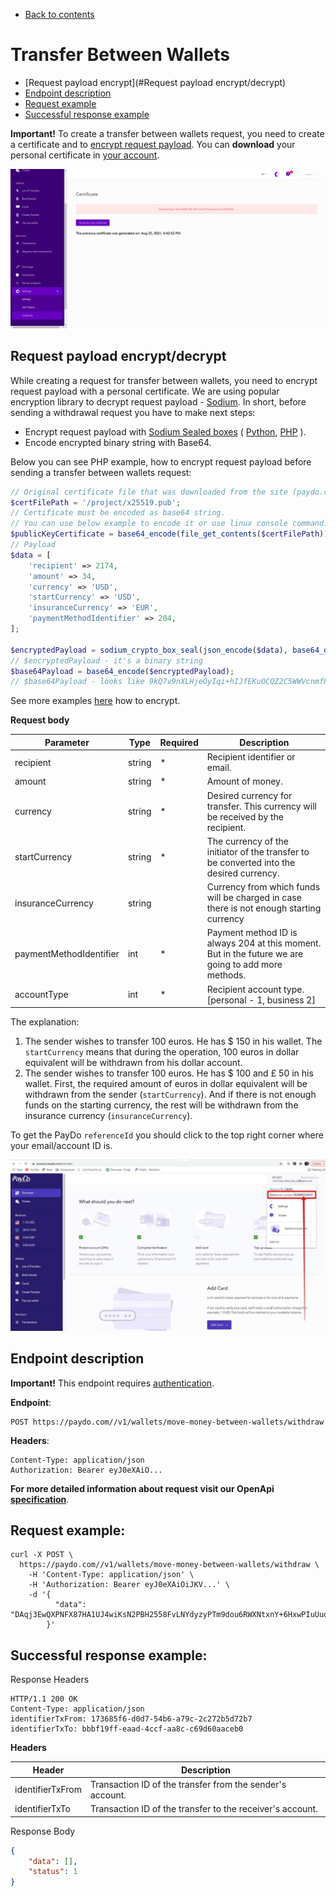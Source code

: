* [Back to contents](../Readme.md#contents)

# Transfer Between Wallets

* [Request payload encrypt](#Request payload encrypt/decrypt)
* [Endpoint description](#endpoint-description)
* [Request example](#request-example)
* [Successful response example](#successful-response-example)

**Important!** To create a transfer between wallets request, you need to create a certificate and to [encrypt request payload](#request-payload-encryptdecrypt).
You can **download** your personal certificate in [your account](https://account.paydo.com/en/settings/certificate).

![PayDo API Certificate page](../images/paydo-certificate-page.png)


## Request payload encrypt/decrypt

While creating a request for transfer between wallets, you need to encrypt request payload with a personal certificate.
We are using popular encryption library to decrypt request payload - [Sodium](https://libsodium.gitbook.io/doc/).
In short, before sending a withdrawal request you have to make next steps:

* Encrypt request payload with [Sodium Sealed boxes](https://libsodium.gitbook.io/doc/public-key_cryptography/sealed_boxes#usage)
  (
  [Python](https://libnacl.readthedocs.io/en/latest/topics/raw_sealed.html),
  [PHP](https://www.php.net/manual/en/function.sodium-crypto-box-seal.php)
  ).
* Encode encrypted binary string with Base64.

Below you can see PHP example, how to encrypt request payload before sending a transfer between wallets request:

```php
// Original certificate file that was downloaded from the site (paydo.com). it's contains a binary string.
$certFilePath = '/project/x25519.pub';
// Certificate must be encoded as base64 string.
// You can use below example to encode it or use linux console command: cat /project/x25519.pub | base64 
$publicKeyCertificate = base64_encode(file_get_contents($certFilePath));
// Payload
$data = [
    'recipient' => 2174,
    'amount' => 34,
    'currency' => 'USD',
    'startCurrency' => 'USD',
    'insuranceCurrency' => 'EUR',
    'paymentMethodIdentifier' => 204,
];

$encryptedPayload = sodium_crypto_box_seal(json_encode($data), base64_decode($publicKeyCertificate));
// $encryptedPayload - it's a binary string
$base64Payload = base64_encode($encryptedPayload);
// $base64Payload - looks like 9kQ7v9nXLHjeOyIqi+hIJfEKuOCQZ2C5WWVcnmfPHUxh1EbK5g=
```

See more examples [here](../Examples/apiCertificates) how to encrypt.

**Request body**

Parameter              | Type  | Required | Description
-----------------------|-------|----------|-----------------------
recipient              |string |    *     | Recipient identifier or email.
amount                 |string |    *     | Amount of money.
currency               |string |    *     | Desired currency for transfer. This currency will be received by the recipient.
startCurrency          |string |    *     | The currency of the initiator of the transfer to be converted into the desired currency.
insuranceCurrency      |string |          | Currency from which funds will be charged in case there is not enough starting currency
paymentMethodIdentifier|int    |    *     | Payment method ID is always 204 at this moment. But in the future we are going to add more methods. 
accountType            |int    |    *     | Recipient account type. [personal - 1, business 2]

The explanation:
1. The sender wishes to transfer 100 euros. He has $ 150 in his wallet. The `startСurrency` means that during the operation, 100 euros in dollar equivalent will be withdrawn from his dollar account.
2. The sender wishes to transfer 100 euros. He has $ 100 and £ 50 in his wallet. First, the required amount of euros in dollar equivalent will be withdrawn from the sender (`startСurrency`). And if there is not enough funds on the starting currency, the rest will be withdrawn from the insurance currency (`insuranceСurrency`).

To get the PayDo `referenceId` you should click to the top right corner where your email/account ID is.

![PayDo reference ID](../images/paydo-reference-id.png)

## Endpoint description

**Important!** This endpoint requires [authentication](../Authentication/authentication.md).

**Endpoint**:

    POST https://paydo.com//v1/wallets/move-money-between-wallets/withdraw

**Headers**:

    Content-Type: application/json
    Authorization: Bearer eyJ0eXAiO...

__For more detailed information about request visit our OpenApi [specification](https://paydo.com/en/open-api-specification/#/Wallet)__.
## Request example:

```shell script
curl -X POST \
  https://paydo.com//v1/wallets/move-money-between-wallets/withdraw \
    -H 'Content-Type: application/json' \
    -H 'Authorization: Bearer eyJ0eXAiOiJKV...' \
    -d '{
          "data": "DAqj3EwQXPNFX87HA1UJ4wiKsN2PBH2558FvLNYdyzyPTm9dou6RWXNtxnY+6HxwPIuUuqbZccC0+plKb++rVPwTNJuzT+9U6c56HpN5IJEsB+/ierqzUJdJ0FAEcohlqFuDvgXyl+vBpScR60S5HImx5rwHV8gdcdQa9CBq/KJzwNcwy96jZ33Y8ZnnZFtyHc2e92s6iC90iQo1EhVmwsW16oLobsuqiX0D7qI="
        }'
```    

## Successful response example:
Response Headers
```
HTTP/1.1 200 OK
Content-Type: application/json
identifierTxFrom: 173685f6-d0d7-54b6-a79c-2c272b5d72b7
identifierTxTo: bbbf19ff-eaad-4ccf-aa8c-c69d60aaceb0
```

**Headers**

Header             | Description
-------------------|-----------------------
identifierTxFrom   | Transaction ID of the transfer from the sender's account.
identifierTxTo     | Transaction ID of the transfer to the receiver's account.

Response Body
```json
{
    "data": [],
    "status": 1
}
```
